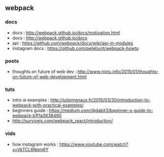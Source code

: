 ## webpack 

### docs
- docs : http://webpack.github.io/docs/motivation.html
- docs : http://webpack.github.io/docs                                                                                  
- api : https://github.com/webpack/docs/wiki/api-in-modules
- instagram docs : https://github.com/petehunt/webpack-howto

### posts
- thoughts on future of web dev : http://www.nixtu.info/2015/01/thoughts-on-future-of-web-development.html

### tuts 
- intro w examples : http://julienrenaux.fr/2015/03/30/introduction-to-webpack-with-practical-examples/
- beginners guide : https://medium.com/@dabit3/beginner-s-guide-to-webpack-b1f1a3638460                                 
- http://survivejs.com/webpack_react/introduction/                                                                      

### vids
- how instagram works : https://www.youtube.com/watch?v=VkTCL6Nqm6Y

